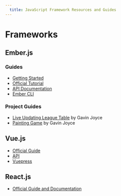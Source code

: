 ```yaml
---
  title: JavaScript Framework Resources and Guides
---
```


# Frameworks

## Ember.js
### Guides
* [Getting Started](https://guides.emberjs.com/release/getting-started/quick-start/)
* [Official Tutorial](https://guides.emberjs.com/release/tutorial/ember-cli/)
* [API Documentation](https://emberjs.com/api/ember/release)
* [Ember CLI](https://ember-cli.com/user-guide/)

### Project Guides
* [Live Updating League Table](https://youtu.be/vYakop2d2RI) by Gavin Joyce
* [Painting Game](https://youtu.be/N4KrBuO0RRE) by Gavin Joyce

## Vue.js
* [Official Guide](https://vuejs.org/v2/guide/)
* [API](https://vuejs.org/v2/api/)
* [Vuepress](https://vuepress.vuejs.org/)

## React.js
* [Official Guide and Documentation](https://reactjs.org/docs/getting-started.html)